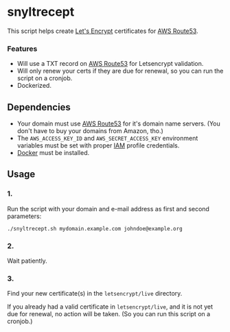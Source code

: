 snyltrecept
===========

This script helps create [Let's Encrypt](https://letsencrypt.org/) certificates
for [AWS Route53](https://aws.amazon.com/route53/).

### Features

* Will use a TXT record on [AWS Route53](https://aws.amazon.com/route53/)
  for Letsencrypt validation.
* Will only renew your certs if they are due for renewal, so you can run the
  script on a cronjob.
* Dockerized.
  

Dependencies
------------

* Your domain must use [AWS Route53](https://aws.amazon.com/route53/) for it's
  domain name servers. (You don't have to buy your domains from Amazon, tho.)
* The `AWS_ACCESS_KEY_ID` and `AWS_SECRET_ACCESS_KEY` environment variables
  must be set with proper [IAM](https://aws.amazon.com/iam/) profile
  credentials.
* [Docker](https://www.docker.com/) must be installed.

Usage
-----

### 1.

Run the script with your domain and e-mail address as first and second
parameters:

    ./snyltrecept.sh mydomain.example.com johndoe@example.org

### 2.

Wait patiently.

### 3.

Find your new certificate(s) in the `letsencrypt/live` directory.

If you already had a valid certificate in `letsencrypt/live`, and it is not yet
due for renewal, no action will be taken. (So you can run this script on a
cronjob.)
